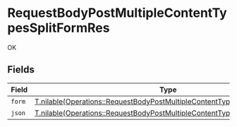 # RequestBodyPostMultipleContentTypesSplitFormRes

OK


## Fields

| Field                                                                                                                                                        | Type                                                                                                                                                         | Required                                                                                                                                                     | Description                                                                                                                                                  |
| ------------------------------------------------------------------------------------------------------------------------------------------------------------ | ------------------------------------------------------------------------------------------------------------------------------------------------------------ | ------------------------------------------------------------------------------------------------------------------------------------------------------------ | ------------------------------------------------------------------------------------------------------------------------------------------------------------ |
| `form`                                                                                                                                                       | [T.nilable(Operations::RequestBodyPostMultipleContentTypesSplitFormResForm)](../../models/operations/requestbodypostmultiplecontenttypessplitformresform.md) | :heavy_minus_sign:                                                                                                                                           | N/A                                                                                                                                                          |
| `json`                                                                                                                                                       | [T.nilable(Operations::RequestBodyPostMultipleContentTypesSplitFormResJson)](../../models/operations/requestbodypostmultiplecontenttypessplitformresjson.md) | :heavy_minus_sign:                                                                                                                                           | N/A                                                                                                                                                          |